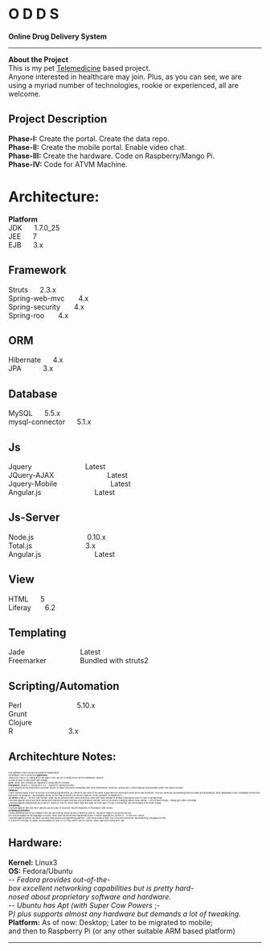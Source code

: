 O&nbsp;D&nbsp;D&nbsp;S
====

<b>Online&nbsp;Drug&nbsp;Delivery&nbsp;System</b><br><hr>

<b>About the Project</b><br>
This is my pet <a href="http://en.wikipedia.org/wiki/Telemedicine">Telemedicine</a> based project.<br>
Anyone interested in healthcare may join. Plus, as you can see, we are using a myriad number of technologies, rookie or experienced, all are welcome.<br>


<b>Project&nbsp;Description</b><br>
------------------------------------------------------------------------------------
<b>Phase-I:</b>&nbsp;Create&nbsp;the&nbsp;portal.&nbsp;Create&nbsp;the&nbsp;data&nbsp;repo.<br>
<b>Phase-II:</b>&nbsp;Create&nbsp;the&nbsp;mobile&nbsp;portal.&nbsp;Enable&nbsp;video&nbsp;chat.&nbsp;<br>
<b>Phase-III:</b>&nbsp;Create&nbsp;the&nbsp;hardware.&nbsp;Code&nbsp;on&nbsp;Raspberry/Mango&nbsp;Pi.<br>
<b>Phase-IV:</b>&nbsp;Code&nbsp;for&nbsp;ATVM&nbsp;Machine.

Architecture:
=============
<b>Platform</b><br>
JDK           &nbsp;&nbsp;&nbsp;&nbsp;&nbsp;1.7.0_25<br>
JEE						&nbsp;&nbsp;&nbsp;&nbsp;&nbsp;7<br>
EJB						&nbsp;&nbsp;&nbsp;&nbsp;&nbsp;3.x<br>

Framework
---------
Struts						&nbsp;&nbsp;&nbsp;&nbsp;&nbsp;2.3.x<br>
Spring-web-mvc	&nbsp;&nbsp;&nbsp;&nbsp;&nbsp;				4.x<br>
Spring-security	&nbsp;&nbsp;&nbsp;&nbsp;&nbsp;				4.x<br>
Spring-roo			&nbsp;&nbsp;&nbsp;&nbsp;&nbsp;			4.x<br>

ORM
---
Hibernate					&nbsp;&nbsp;&nbsp;&nbsp;&nbsp;4.x<br>
JPA								&nbsp;&nbsp;&nbsp;&nbsp;&nbsp;&nbsp;&nbsp;&nbsp;&nbsp;&nbsp;3.x<br>

Database
--------
MySQL						&nbsp;&nbsp;&nbsp;&nbsp;&nbsp;5.5.x<br>
mysql-connector					&nbsp;&nbsp;&nbsp;&nbsp;&nbsp;5.1.x<br>

Js
--
Jquery&nbsp;&nbsp;&nbsp;&nbsp;&nbsp;&nbsp;&nbsp;&nbsp;&nbsp;&nbsp;&nbsp;&nbsp;&nbsp;&nbsp;&nbsp;&nbsp;&nbsp;&nbsp;&nbsp;&nbsp;&nbsp;&nbsp;&nbsp;&nbsp;&nbsp;&nbsp;&nbsp;Latest<br>
JQuery-AJAX&nbsp;&nbsp;&nbsp;&nbsp;&nbsp;&nbsp;&nbsp;&nbsp;&nbsp;&nbsp;&nbsp;&nbsp;&nbsp;&nbsp;&nbsp;&nbsp;&nbsp;&nbsp;&nbsp;&nbsp;&nbsp;&nbsp;&nbsp;&nbsp;&nbsp;&nbsp;&nbsp;Latest<br>
Jquery-Mobile&nbsp;&nbsp;&nbsp;&nbsp;&nbsp;&nbsp;&nbsp;&nbsp;&nbsp;&nbsp;&nbsp;&nbsp;&nbsp;&nbsp;&nbsp;&nbsp;&nbsp;&nbsp;&nbsp;&nbsp;&nbsp;&nbsp;&nbsp;&nbsp;&nbsp;&nbsp;&nbsp;Latest<br>
Angular.js&nbsp;&nbsp;&nbsp;&nbsp;&nbsp;&nbsp;&nbsp;&nbsp;&nbsp;&nbsp;&nbsp;&nbsp;&nbsp;&nbsp;&nbsp;&nbsp;&nbsp;&nbsp;&nbsp;&nbsp;&nbsp;&nbsp;&nbsp;&nbsp;&nbsp;&nbsp;&nbsp;Latest<br>

Js-Server
---------
Node.js&nbsp;&nbsp;&nbsp;&nbsp;&nbsp;&nbsp;&nbsp;&nbsp;&nbsp;&nbsp;&nbsp;&nbsp;&nbsp;&nbsp;&nbsp;&nbsp;&nbsp;&nbsp;&nbsp;&nbsp;&nbsp;&nbsp;&nbsp;&nbsp;&nbsp;&nbsp;&nbsp;0.10.x<br>
Total.js&nbsp;&nbsp;&nbsp;&nbsp;&nbsp;&nbsp;&nbsp;&nbsp;&nbsp;&nbsp;&nbsp;&nbsp;&nbsp;&nbsp;&nbsp;&nbsp;&nbsp;&nbsp;&nbsp;&nbsp;&nbsp;&nbsp;&nbsp;&nbsp;&nbsp;&nbsp;&nbsp;3.x<br>
Angular.js&nbsp;&nbsp;&nbsp;&nbsp;&nbsp;&nbsp;&nbsp;&nbsp;&nbsp;&nbsp;&nbsp;&nbsp;&nbsp;&nbsp;&nbsp;&nbsp;&nbsp;&nbsp;&nbsp;&nbsp;&nbsp;&nbsp;&nbsp;&nbsp;&nbsp;&nbsp;&nbsp;Latest<br>

View
----
HTML						&nbsp;&nbsp;&nbsp;&nbsp;&nbsp;5<br>
Liferay					&nbsp;&nbsp;&nbsp;&nbsp;&nbsp;		6.2<br>

Templating
----------
Jade&nbsp;&nbsp;&nbsp;&nbsp;&nbsp;&nbsp;&nbsp;&nbsp;&nbsp;&nbsp;&nbsp;&nbsp;&nbsp;&nbsp;&nbsp;&nbsp;&nbsp;&nbsp;&nbsp;&nbsp;&nbsp;&nbsp;&nbsp;&nbsp;&nbsp;&nbsp;&nbsp;&nbsp;Latest<br>
Freemarker&nbsp;&nbsp;&nbsp;&nbsp;&nbsp;&nbsp;&nbsp;&nbsp;&nbsp;&nbsp;&nbsp;&nbsp;&nbsp;&nbsp;&nbsp;&nbsp;&nbsp;Bundled&nbsp;with&nbsp;struts2<br>

Scripting/Automation
--------------------
Perl&nbsp;&nbsp;&nbsp;&nbsp;&nbsp;&nbsp;&nbsp;&nbsp;&nbsp;&nbsp;&nbsp;&nbsp;&nbsp;&nbsp;&nbsp;&nbsp;&nbsp;&nbsp;&nbsp;&nbsp;&nbsp;&nbsp;&nbsp;&nbsp;&nbsp;&nbsp;&nbsp;&nbsp;5.10.x <br>
Grunt&nbsp;&nbsp;&nbsp;&nbsp;&nbsp;&nbsp;&nbsp;&nbsp;&nbsp;&nbsp;&nbsp;&nbsp;&nbsp;&nbsp;&nbsp;&nbsp;&nbsp;&nbsp;&nbsp;&nbsp;&nbsp;&nbsp;&nbsp;&nbsp;&nbsp;&nbsp;&nbsp;&nbsp;<br>
Clojure&nbsp;&nbsp;&nbsp;&nbsp;&nbsp;&nbsp;&nbsp;&nbsp;&nbsp;&nbsp;&nbsp;&nbsp;&nbsp;&nbsp;&nbsp;&nbsp;&nbsp;&nbsp;&nbsp;&nbsp;&nbsp;&nbsp;&nbsp;&nbsp;&nbsp;&nbsp;&nbsp;&nbsp;<br>
R&nbsp;&nbsp;&nbsp;&nbsp;&nbsp;&nbsp;&nbsp;&nbsp;&nbsp;&nbsp;&nbsp;&nbsp;&nbsp;&nbsp;&nbsp;&nbsp;&nbsp;&nbsp;&nbsp;&nbsp;&nbsp;&nbsp;&nbsp;&nbsp;&nbsp;&nbsp;&nbsp;&nbsp;3.x<br>


Architechture Notes:
--------------------
<span style="font-size: 4">
<i><smallcaps>Any&nbsp;software&nbsp;choice&nbsp;should&nbsp;be&nbsp;platform&nbsp;independent</smallcaps></i><br>
All software choice should be <b>gratis libre</b><br>
Java is the choice of coding since the same code can run on pretty much all the hardaware required.<br>
All else is open to discussion and change <br>
<b>Arch:</b>
Java7&nbsp;(will&nbsp;certainly&nbsp;be&nbsp;migrated&nbsp;to&nbsp;Java8&nbsp;after&nbsp;its&nbsp;release)
<br>
<b>Framework:</b>
Struts2.3;&nbsp;
Spring&nbsp;MVC&nbsp;4.x&nbsp;--&nbsp;mostly&nbsp;for&nbsp;Spring&nbsp;Security;<br>
//<i>I&nbsp;am&nbsp;using&nbsp;both&nbsp;the&nbsp;frameworks&nbsp;becuase&nbsp;Struts2&nbsp;is&nbsp;easier&nbsp;and&nbsp;more&nbsp;compatible&nbsp;with&nbsp;other&nbsp;frameworks.
Whereas,&nbsp;Spring&nbsp;MVC&nbsp;is&nbsp;more&nbsp;popular&nbsp;and&nbsp;provides&nbsp;better&nbsp;role&nbsp;based&nbsp;security.</i><br>
<b>Database</b><br>
I have chosen mysql, oracle is out due to licensing requirements, as I intend to use most of the work in java and not resorting to write procs and functions. They are great but documenting them is a pain and migrating to other databases is non-compatible mostly and that kicks our postgres. I like postgres, kinda, so the final production db server might be on the elephant (or mammoth?)
<br>
<b>Js-server</b>
Node.js&nbsp;--&nbsp;for&nbsp;the&nbsp;chat&nbsp;module. What can be achieved with Node should be done with Node instead of writing humungous lines of code in Spring/Struts<br>
I decided against total.js and went ahead with express becuase total has only permanent member and he too keeps changing names (total; partial -- not his fault though). Things get a little confusing.<br>
I decided against using Backbone.js since it makes js code too much water tight and adds an extra layer of crap (considering i am not building a full blown js app)<br> 
<b>Templating</b><br>
I decided against tiles and other options just becuase of excellent inbuilt integration of freemarker with struts2.<br>
<b>Scripting/Automation</b><br>
I would definitely like to see Haskell in the list. But nobody (here) knows or wants to learn it. I would be happy to be proved wrong.<br>
Perl should always be the language of choice other than functional and mathematical bits. It will be upgraded to version 6 -- if one ever comes!<br>
I decided against python becuase I already have java as a programming platform. I only need small scripts. Perl is the best Extraction and Reporting Language for that.<br>
R is best for formulae. R output should always be XML or CSV files which can be read by Java/Clojure/Perl using REST api.<br>
</span>


<b>Hardware:</b>
------------------------------------------------------------------------------------
<b>Kernel:</b>
Linux3
<br>
<b>OS:</b>
Fedora/Ubuntu<br>
--&nbsp;<i>Fedora&nbsp;provides&nbsp;out-of-the-box&nbsp;excellent&nbsp;networking&nbsp;capabilities&nbsp;but&nbsp;is&nbsp;pretty&nbsp;hard-nosed&nbsp;about&nbsp;proprietary&nbsp;software&nbsp;and&nbsp;hardware.</i><br>
--&nbsp;<i>Ubuntu&nbsp;has&nbsp;Apt&nbsp;(with&nbsp;Super&nbsp;Cow&nbsp;Powers&nbsp;</i>;-P<i>)&nbsp;plus&nbsp;supports&nbsp;almost&nbsp;any&nbsp;hardware&nbsp;but&nbsp;demands&nbsp;a&nbsp;lot&nbsp;of&nbsp;tweaking.</i>
<br><b>Platform:</b>
As&nbsp;of&nbsp;now:&nbsp;Desktop;
Later&nbsp;to&nbsp;be&nbsp;migrated&nbsp;to&nbsp;mobile;&nbsp;
and&nbsp;then&nbsp;to&nbsp;Raspberry&nbsp;Pi&nbsp;(or&nbsp;any&nbsp;other&nbsp;suitable&nbsp;ARM&nbsp;based&nbsp;platform)

<hr>

